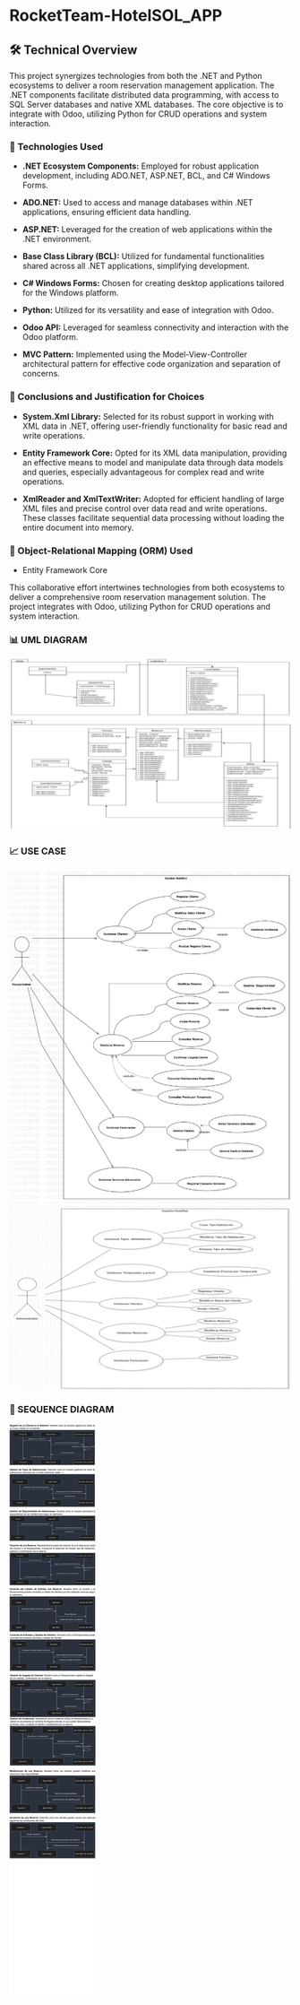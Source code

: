 # RocketTeam-HotelSOL_APP

## 🛠 Technical Overview

This project synergizes technologies from both the .NET and Python ecosystems to deliver a room reservation management application. The .NET components facilitate distributed data programming, with access to SQL Server databases and native XML databases. The core objective is to integrate with Odoo, utilizing Python for CRUD operations and system interaction.

### 🚀 Technologies Used

- **.NET Ecosystem Components:** Employed for robust application development, including ADO.NET, ASP.NET, BCL, and C# Windows Forms.

- **ADO.NET:** Used to access and manage databases within .NET applications, ensuring efficient data handling.

- **ASP.NET:** Leveraged for the creation of web applications within the .NET environment.

- **Base Class Library (BCL):** Utilized for fundamental functionalities shared across all .NET applications, simplifying development.

- **C# Windows Forms:** Chosen for creating desktop applications tailored for the Windows platform.

- **Python:** Utilized for its versatility and ease of integration with Odoo.

- **Odoo API:** Leveraged for seamless connectivity and interaction with the Odoo platform.

- **MVC Pattern:** Implemented using the Model-View-Controller architectural pattern for effective code organization and separation of concerns.

### 🧐 Conclusions and Justification for Choices

- **System.Xml Library:** Selected for its robust support in working with XML data in .NET, offering user-friendly functionality for basic read and write operations.

- **Entity Framework Core:** Opted for its XML data manipulation, providing an effective means to model and manipulate data through data models and queries, especially advantageous for complex read and write operations.

- **XmlReader and XmlTextWriter:** Adopted for efficient handling of large XML files and precise control over data read and write operations. These classes facilitate sequential data processing without loading the entire document into memory.

### 🧩 Object-Relational Mapping (ORM) Used

- Entity Framework Core

This collaborative effort intertwines technologies from both ecosystems to deliver a comprehensive room reservation management solution. The project integrates with Odoo, utilizing Python for CRUD operations and system interaction.

### 📊 UML DIAGRAM
![UML Diagram](diagramas/diagrama_de_clases.jpg)

### 📈 USE CASE
![Use Case](diagramas/Casos_de_uso.jpg)
![Admin Use Case](diagramas/Casos_de_uso_admin.jpg)

### 🔄 SEQUENCE DIAGRAM
![Sequence Diagram](diagramas/secuencia.jpg)



